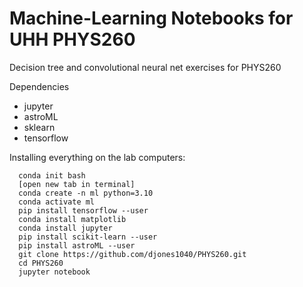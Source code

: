 Machine-Learning Notebooks for UHH PHYS260
==========================================

Decision tree and convolutional neural net exercises for PHYS260

Dependencies
- jupyter
- astroML
- sklearn
- tensorflow

Installing everything on the lab computers:

```
  conda init bash
  [open new tab in terminal]
  conda create -n ml python=3.10
  conda activate ml
  pip install tensorflow --user
  conda install matplotlib
  conda install jupyter
  pip install scikit-learn --user
  pip install astroML --user
  git clone https://github.com/djones1040/PHYS260.git
  cd PHYS260
  jupyter notebook
```
